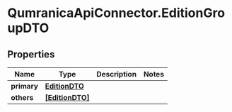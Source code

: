 # QumranicaApiConnector.EditionGroupDTO

## Properties

Name | Type | Description | Notes
------------ | ------------- | ------------- | -------------
**primary** | [**EditionDTO**](EditionDTO.md) |  | 
**others** | [**[EditionDTO]**](EditionDTO.md) |  | 


